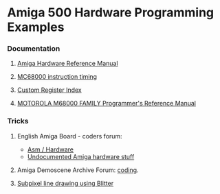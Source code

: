 Amiga 500 Hardware Programming Examples
===

### Documentation

1. [Amiga Hardware Reference Manual](http://amigadev.elowar.com/read/ADCD_2.1/Hardware_Manual_guide/node0000.html)

2. [MC68000 instruction timing](http://oldwww.nvg.ntnu.no/amiga/MC680x0_Sections/mc68000timing.HTML)

3. [Custom Register Index](http://www.winnicki.net/amiga/memmap/)

4. [MOTOROLA M68000 FAMILY Programmer's Reference Manual](http://www.freescale.com/files/archives/doc/ref_manual/M68000PRM.pdf)

### Tricks

1. English Amiga Board - coders forum:
   * [Asm / Hardware](http://eab.abime.net/forumdisplay.php?f=112)
   * [Undocumented Amiga hardware stuff](http://eab.abime.net/showthread.php?t=19676)

2. Amiga Demoscene Archive Forum: [coding](http://ada.untergrund.net/forum/index.php?action=vtopic&forum=4).

3. [Subpixel line drawing using Blitter](http://scalibq.wordpress.com/2011/12/28/just-keeping-it-real-part-5/)
